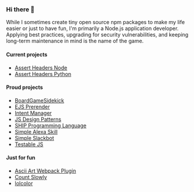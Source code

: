 ### Hi there 👋

While I sometimes create tiny open source npm packages to make my life easier or just to have fun, I'm primarily a Node.js application developer. Applying best practices, upgrading for security vulnerabilities, and keeping long-term maintenance in mind is the name of the game.

#### Current projects

- [Assert Headers Node](https://github.com/djragsdale/assert-headers-node)
- [Assert Headers Python](https://github.com/djragsdale/assert-headers-python)

#### Proud projects

- [BoardGameSidekick](https://github.com/djragsdale/board-game-sidekick)
- [EJS Prerender](https://github.com/djragsdale/ejs-prerender)
- [Intent Manager](https://github.com/wilderbeest/intent-manager)
- [JS Design Patterns](https://github.com/djragsdale/design-patterns)
- [SHIP Programming Language](https://github.com/djragsdale/ship)
- [Simple Alexa Skill](https://github.com/djragsdale/simple-alexa-skill)
- [Simple Slackbot](https://github.com/djragsdale/simple-slackbot)
- [Testable JS](https://github.com/djragsdale/testable-js-talk)

#### Just for fun

- [Ascii Art Webpack Plugin](https://github.com/djragsdale/ascii-art-webpack-plugin)
- [Count Slowly](https://github.com/wilderbeest/count-slowly)
- [lolcolor](https://github.com/djragsdale/lolcolor)

<!--
**djragsdale/djragsdale** is a ✨ _special_ ✨ repository because its `README.md` (this file) appears on your GitHub profile.

Here are some ideas to get you started:

- 🔭 I’m currently working on ...
- 🌱 I’m currently learning ...
- 👯 I’m looking to collaborate on ...
- 🤔 I’m looking for help with ...
- 💬 Ask me about ...
- 📫 How to reach me: ...
- 😄 Pronouns: ...
- ⚡ Fun fact: ...
-->
